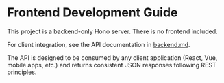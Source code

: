 # Frontend Development Guide

This project is a backend-only Hono server. There is no frontend included.

For client integration, see the API documentation in [backend.md](./backend.md).

The API is designed to be consumed by any client application (React, Vue, mobile apps, etc.) and returns consistent JSON responses following REST principles.